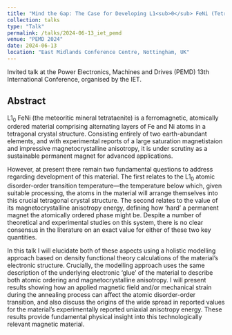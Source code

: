 ```yaml
---
title: "Mind the Gap: The Case for Developing L1<sub>0</sub> FeNi (Tetrataenite) as a ‘Hard’ Permanent Magnet"
collection: talks
type: "Talk"
permalink: /talks/2024-06-13_iet_pemd
venue: "PEMD 2024"
date: 2024-06-13
location: "East Midlands Conference Centre, Nottingham, UK"
---
```


Invited talk at the Power Electronics, Machines and Drives (PEMD) 13th International Conference, organised by the IET.

<h2>Abstract</h2>
L1<sub>0</sub> FeNi (the meteoritic mineral tetrataenite) is a ferromagnetic, atomically ordered material comprising alternating layers of Fe and Ni atoms in a tetragonal crystal structure. Consisting entirely of two earth-abundant elements, and with experimental reports of a large saturation magnetistaion and impressive magnetocrystalline anisotropy, it is under scrutiny as a sustainable permanent magnet for advanced applications.

However, at present there remain two fundamental questions to address regarding development of this material. The first relates to the L1<sub>0</sub> atomic disorder-order transition temperature—the temperature below which, given suitable processing, the atoms in the material will arrange themselves into this crucial tetragonal crystal structure. The second relates to the value of its magnetocrystalline anisotropy energy, defining how ‘hard’ a permanent magnet the atomically ordered phase might be. Despite a number of theoretical and experimental studies on this system, there is no clear consensus in the literature on an exact value for either of these two key quantities.

In this talk I will elucidate both of these aspects using a holistic modelling approach based on density functional theory calculations of the material’s electronic structure. Crucially, the modelling approach uses the same description of the underlying electronic ‘glue’ of the material to describe both atomic ordering and magnetocrystalline anisotropy. I will present results showing how an applied magnetic field and/or mechanical strain during the annealing process can affect the atomic disorder-order transition, and also discuss the origins of the wide spread in reported values for the material’s experimentally reported uniaxial anisotropy energy. These results provide fundamental physical insight into this technologically relevant magnetic material.


